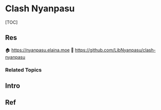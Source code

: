 # Clash Nyanpasu

[TOC]



## Res
🏠 https://nyanpasu.elaina.moe
🚧 https://github.com/LibNyanpasu/clash-nyanpasu


### Related Topics



## Intro



## Ref

